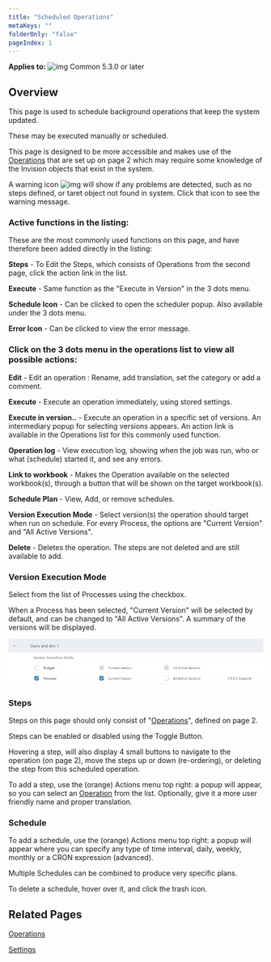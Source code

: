 ```yaml
---
title: "Scheduled Operations"
metaKeys: ""
folderOnly: "false"
pageIndex: 1
---
```

**Applies to:** ![img](https://profitbasedocs.blob.core.windows.net/icons/yes-icon.png) Common 5.3.0 or later

## Overview

This page is used to schedule background operations that keep the system updated.

These may be executed manually or scheduled.

This page is designed to be more accessible and makes use of the [Operations](Operations.md) that are set up on page 2 which may require some knowledge of the Invision objects that exist in the system.

A warning icon ![img](https://profitbasedocs.blob.core.windows.net/enduserhelp/images/warning_24.png)  will show if any problems are detected, such as no steps defined, or taret object not found in system. Click that icon to see the warning message.

### Active functions in the listing:

These are the most commonly used functions on this page, and have therefore been added directly in the listing:

**Steps** - To Edit the Steps, which consists of Operations from the second page, click the action link in the list.

**Execute** - Same function as the "Execute in Version" in the 3 dots menu.

**Schedule Icon** - Can be clicked to open the scheduler popup. Also available under the 3 dots menu.

**Error Icon** - Can be clicked to view the error message.




### Click on the 3 dots menu in the operations list to view all possible actions:


**Edit** - Edit an operation : Rename, add translation, set the category or add a comment.

**Execute** - Execute an operation immediately, using stored settings.

**Execute in version..** - Execute an operation in a specific set of versions. An intermediary popup for selecting versions appears. An action link is available in the Operations list for this commonly used function.

**Operation log** - View execution log, showing when the job was run, who or what (schedule) started it, and see any errors.

**Link to workbook** - Makes the Operation available on the selected workbook(s), through a button that will be shown on the target workbook(s).

**Schedule Plan** - View, Add, or remove schedules.

**Version Execution Mode** - Select version(s) the operation should target when run on schedule. For every Process, the options are "Current Version" and "All Active Versions".

**Delete** - Deletes the operation. The steps are not deleted and are still available to add.




### Version Execution Mode

Select from the list of Processes using the checkbox.

When a Process has been selected, "Current Version" will be selected by default, and can be changed to "All Active Versions". A summary of the versions will be displayed.

![](Img/versionexecutionmode.png)

### Steps

Steps on this page should only consist of "[Operations](Operations.md)", defined on page 2.

Steps can be enabled or disabled using the Toggle Button.

Hovering a step, will also display 4 small buttons to navigate to the operation (on page 2), move the steps up or down (re-ordering), or deleting the step from this scheduled operation.

To add a step, use the (orange) Actions menu top right: a popup will appear, so you can select an [Operation](Operations.md) from the list. Optionally, give it a more user friendly name and proper translation.


### Schedule

To add a schedule, use the (orange) Actions menu top right: a popup will appear where you can specify any type of time interval, daily, weekly, monthly or a CRON expression (advanced).

Multiple Schedules can be combined to produce very specific plans.

To delete a schedule, hover over it, and click the trash icon.


## Related Pages

[Operations](Operations.md)

[Settings](Settings.md)
